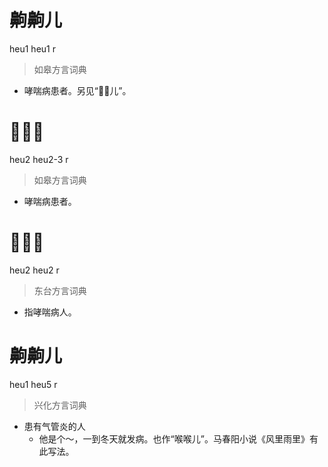 # 齁齁儿
heu1 heu1 r
> 如皋方言词典
- 哮喘病患者。另见“𨂸𨂸儿”。

# 𣣡𣣡儿
heu2 heu2-3 r
> 如皋方言词典
- 哮喘病患者。

# 𣣡𣣡儿
heu2 heu2 r
> 东台方言词典
- 指哮喘病人。

# 齁齁儿
heu1 heu5 r
> 兴化方言词典
- 患有气管炎的人
  - 他是个～，一到冬天就发病。也作“喉喉儿”。马春阳小说《风里雨里》有此写法。

